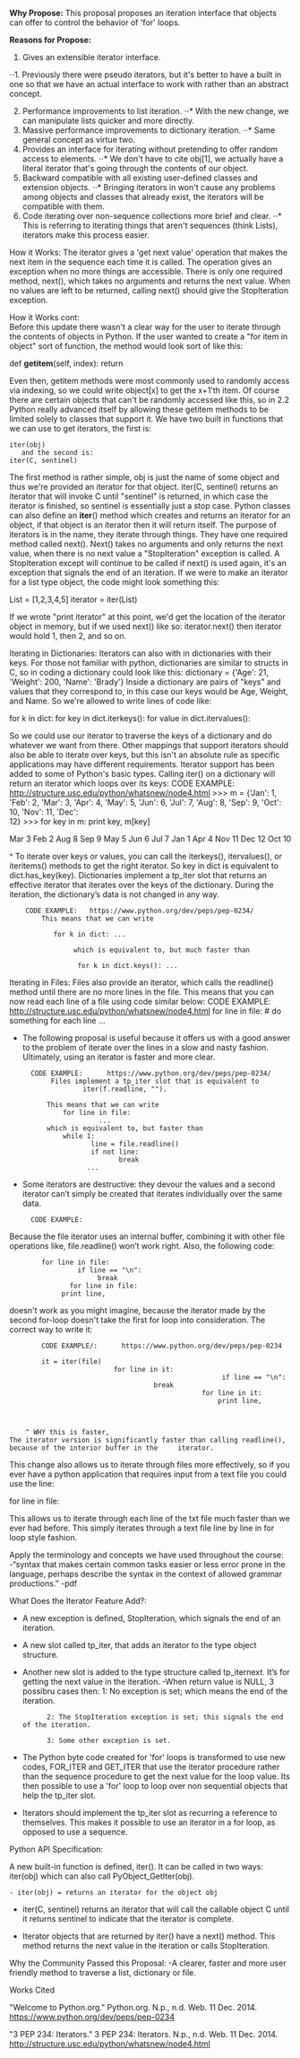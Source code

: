 __Why Propose:__
This proposal proposes an iteration interface that objects can
offer to control the behavior of 'for' loops.

__Reasons for Propose:__

1. Gives an extensible iterator interface.

⋅⋅1. Previously there were pseudo iterators, but it's better to have a built in one so that we have an actual interface to work with rather than an abstract concept.

2. Performance improvements to list iteration.
⋅⋅* With the new change, we can manipulate lists quicker and more directly.
3. Massive performance improvements to dictionary iteration.
⋅⋅* Same general concept as virtue two.
4. Provides an interface for iterating without pretending to offer random access to elements.
⋅⋅* We don't have to cite obj[1], we actually have a literal iterator that's going through the contents of our object. 
5. Backward compatible with all existing user-defined classes and extension objects.
⋅⋅* Bringing iterators in won't cause any problems among objects and classes that already exist, the iterators will be compatible with them.
6. Code iterating over non-sequence collections more brief and clear.
⋅⋅* This is referring to iterating things that aren't sequences (think Lists), iterators make this process easier.


How it Works: 
The iterator gives a 'get next value' operation that makes
the next item in the sequence each time it is called. The operation gives an
exception when no more things are accessible. There is only one required method, next(), which takes no arguments and returns the next value. When no values are left to be returned, calling next() should give the StopIteration exception.


How it Works cont:      
Before this update there wasn't a clear way for the user to iterate through the contents of objects in Python.  If the user wanted to create a "for item in object" sort of function, the method would look sort of like this:

def __getitem__(self, index):
	return <next item>

Even then, getitem methods were most commonly used to randomly access via indexing, so we could write object[x] to get the x+1'th item.  Of course there are certain objects that can't be randomly accessed like this, so in 2.2 Python really advanced itself by allowing these getitem methods to be limited solely to classes that support it.
	We have two built in functions that we can use to get iterators, the first is:

	iter(obj)
       and the second is: 
	iter(C, sentinel)
The first method is rather simple, obj is just the name of some object and thus we're provided an iterator for that object.  iter(C, sentinel) returns an iterator that will invoke C until "sentinel" is returned, in which case the iterator is finished, so sentinel is essentially just a stop case.  Python classes can also define an __iter__() method which creates and returns an iterator for an object, if that object is an iterator then it will return itself. 
	The purpose of iterators is in the name, they iterate through things. They have one required method called next(). Next() takes no arguments and only returns the next value, when there is no next value a "StopIteration" exception is called.  A StopIteration except will continue to be called if next() is used again, it's an exception that signals the end of an iteration. If we were to make an iterator for a list type object, the code might look something this:


List = [1,2,3,4,5]
iterator = iter(List)

If we wrote "print iterator" at this point, we'd get the location of the iterator object in memory, but if we used next() like so:
iterator.next()
then iterator would hold 1, then 2, and so on.

Iterating in Dictionaries:
Iterators can also with in dictionaries with their keys.  For those not familiar with python, dictionaries are similar to structs in C, so in coding a dictionary could look like this:
dictionary = {'Age': 21, 'Weight': 200, 'Name': 'Brady'}
Inside a dictionary are pairs of "keys" and values that they correspond to, in this case our keys would be Age, Weight, and Name.  So we're allowed to write lines of code like:

for k in dict: 
for key in dict.iterkeys():
for value in dict.itervalues():

So we could use our iterator to traverse the keys of a dictionary and do whatever we want from there. Other mappings that support iterators should also be able to iterate over keys, but this isn't an absolute rule as specific applications may have different requirements.
Iterator support has been added to some of Python's basic types. Calling iter() on a dictionary will return an iterator which loops over its keys:
CODE EXAMPLE:      http://structure.usc.edu/python/whatsnew/node4.html 
	>>> m = {'Jan': 1, 'Feb': 2, 'Mar': 3, 'Apr': 4, 'May': 5, 'Jun': 6,
         'Jul': 7, 'Aug': 8, 'Sep': 9, 'Oct': 10, 'Nov': 11, 'Dec':   
          12}
	>>> for key in m: print key, m[key]

Mar 3
Feb 2
Aug 8
Sep 9
May 5
Jun 6
Jul 7
Jan 1
Apr 4
Nov 11
Dec 12
Oct 10

^ To iterate over keys or values, you can call the iterkeys(), itervalues(), or iteritems() methods to get the right iterator. So key in dict is equivalent to dict.has_key(key).
Dictionaries implement a tp_iter slot that returns an effective iterator that iterates over the keys of the dictionary.  During the iteration, the dictionary’s data is not changed in any way.

		CODE EXAMPLE:   https://www.python.org/dev/peps/pep-0234/
			This means that we can write

			   for k in dict: ...

    		        which is equivalent to, but much faster than

        		 	 for k in dict.keys(): ...







Iterating in Files:
Files also provide an iterator, which calls the readline() method until there are no more lines in the file. This means that you can now read each line of a file using code similar below:
		CODE EXAMPLE:        http://structure.usc.edu/python/whatsnew/node4.html
				for line in file:
     # do something for each line
    ...
	
- The following proposal is useful because it offers us with a good answer to the problem of iterate over the lines in a slow and nasty fashion. Ultimately, using an iterator is faster and more clear.

		CODE EXAMPLE:      https://www.python.org/dev/peps/pep-0234/
			 Files implement a tp_iter slot that is equivalent to
     				 iter(f.readline, "").  

			This means that we can write
				for line in file:
             			 ...
			which is equivalent to, but faster than
				while 1:
           			   line = file.readline()
           			   if not line:
        			          break
   			          ...



- Some iterators are destructive: they devour the values and a second iterator can’t simply be created that iterates individually over the same data.
		
		CODE EXAMPLE:

Because the file iterator uses an internal buffer, combining it with other file operations like, file.readline() won’t work right.  Also, the following code:

			for line in file:
         		     if line == "\n":
            			  break
     		       for line in file:
   			     print line,

doesn't work as you might imagine, because the iterator made by the second for-loop doesn't take the first for loop into consideration. The correct way to write it:

			CODE EXAMPLE/:      https://www.python.org/dev/peps/pep-0234

			it = iter(file)
     		                  for line in it:
                                                         if line == "\n":
                 		                break
                                                    for line in it:
            	                                        print line,



		^ WHY this is faster, 
    The iterator version is significantly faster than calling readline(), because of the interior buffer in the     iterator.


This change also allows us to iterate through files more effectively, so if you ever have a python application that requires input from a text file you could use the line:

for line in file:

This allows us to iterate through each line of the txt file much faster than we ever had before. This simply iterates through a text file line by line in for loop style fashion.  		




Apply the terminology and concepts we have used throughout the course:
-“syntax that makes certain common tasks easier or less error prone in the language, perhaps describe the syntax in the context of allowed grammar productions.” -pdf

What Does the Iterator Feature Add?:  
- A new exception is defined, StopIteration, which signals the end of an iteration.

- A new slot called tp_iter, that adds an iterator to the type object structure.

- Another new slot is added to the type structure called tp_iternext. It’s for getting the next value    in the iteration.
		-When return value is NULL, 3 possibru cases then:
	1: No exception is set; which means the end of the iteration.

			2: The StopIteration exception is set; this signals the end of the iteration.

			3: Some other exception is set.



- The Python byte code created for 'for' loops is transformed to use new codes, FOR_ITER and GET_ITER that use the iterator procedure rather than the sequence procedure to get the next value for the loop value.  Its then possible to use a 'for' loop to loop over non sequential objects that help the tp_iter slot.

- Iterators should implement the tp_iter slot as recurring a reference to themselves. This makes it    possible to use an iterator in a for loop, as opposed to use a sequence.


Python API Specification:

A new built-in function is defined, iter(). It can be called in two ways:
		   iter(obj) which can also call PyObject_GetIter(obj).

	- iter(obj) = returns an iterator for the object obj

- iter(C, sentinel) returns an iterator that will call the callable object C until it returns sentinel to indicate that the iterator is complete.

-  Iterator objects that are returned by iter() have a next() method.  This method returns the next value in the iteration or calls StopIteration.


Why the Community Passed this Proposal:
	-A clearer, faster and more user friendly method to traverse a list, dictionary or file.














Works Cited

"Welcome to Python.org." Python.org. N.p., n.d. Web. 11 Dec. 2014.
	<https://www.python.org/dev/peps/pep-0234>

"3 PEP 234: Iterators." 3 PEP 234: Iterators. N.p., n.d. Web. 11 Dec. 2014.
	<http://structure.usc.edu/python/whatsnew/node4.html>
